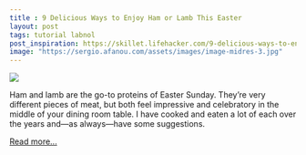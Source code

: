 ```yaml
---
title : 9 Delicious Ways to Enjoy Ham or Lamb This Easter
layout: post
tags: tutorial labnol
post_inspiration: https://skillet.lifehacker.com/9-delicious-ways-to-enjoy-ham-or-lamb-this-easter-1846593755
image: "https://sergio.afanou.com/assets/images/image-midres-3.jpg"
---
```


<img src="https://i.kinja-img.com/gawker-media/image/upload/s--K7zKu3pL--/c_fit,fl_progressive,q_80,w_636/j3o70ekza3cvt43ageuc.png" /><p>Ham and lamb are the go-to proteins of Easter Sunday. They’re very different pieces of meat, but both feel impressive and celebratory in the middle of your dining room table. I have cooked and eaten a lot of each over the years and—as always—have some suggestions.</p><p><a href="https://skillet.lifehacker.com/9-delicious-ways-to-enjoy-ham-or-lamb-this-easter-1846593755">Read more...</a></p>